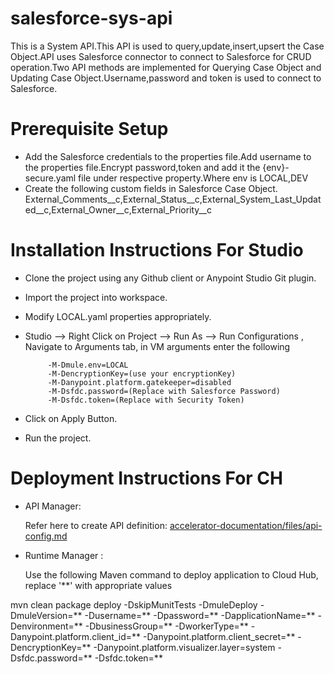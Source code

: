 # salesforce-sys-api

This is a System API.This API is used to query,update,insert,upsert the Case Object.API uses Salesforce connector to connect to Salesforce for CRUD operation.Two API methods are implemented for Querying Case Object and Updating Case Object.Username,password and token is used to connect to Salesforce.
# Prerequisite Setup

 - Add the Salesforce credentials to the properties file.Add username to the properties file.Encrypt password,token and add it the {env}-secure.yaml file under respective property.Where env is LOCAL,DEV
 - Create the following custom fields in Salesforce Case Object.
       External_Comments__c,External_Status__c,External_System_Last_Updated__c,External_Owner__c,External_Priority__c

# Installation Instructions For Studio


- Clone the project using any Github client or Anypoint Studio Git plugin.
- Import the project into workspace.
- Modify LOCAL.yaml properties appropriately.
- Studio --> Right Click  on Project --> Run As --> Run Configurations , Navigate to Arguments tab, in VM arguments enter the following

           
           -M-Dmule.env=LOCAL
           -M-DencryptionKey=(use your encryptionKey) 
           -M-Danypoint.platform.gatekeeper=disabled
           -M-Dsfdc.password=(Replace with Salesforce Password)
           -M-Dsfdc.token=(Replace with Security Token)
           
           
- Click on Apply Button.
- Run the project.

# Deployment Instructions For CH

- API Manager:
     
     Refer here to create API definition: [accelerator-documentation/files/api-config.md](https://github.com/mulesoft-labs/accelerator-documentation/blob/master/files/api-config.md)

- Runtime Manager :

   Use the following Maven command to deploy application to Cloud Hub, replace '**' with appropriate values
   
mvn clean package deploy -DskipMunitTests -DmuleDeploy -DmuleVersion=** -Dusername=** -Dpassword=** -DapplicationName=** -Denvironment=** -DbusinessGroup=** -DworkerType=** -Danypoint.platform.client_id=** -Danypoint.platform.client_secret=** -DencryptionKey=** -Danypoint.platform.visualizer.layer=system -Dsfdc.password=** -Dsfdc.token=**
